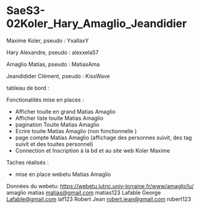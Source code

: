 # SaeS3-02Koler_Hary_Amaglio_Jeandidier

Maxime Koler, pseudo : YxallaxY

Hary Alexandre, pseudo : alexxela57

Amaglio Matias, pseudo : MatiasAma

Jeandidider Clément, pseudo : KissWave



tableau de bord : 

Fonctionalités mise en places : 
- Afficher touite en grand Matias Amaglio
- Afficher liste touite Matias Amaglio
- pagination Touite Matias Amaglio
- Ecrire touite Matias Amaglio (non fonctionnelle )
- page compte Matias Amaglio (affichage des personnes suivit, des tag suivit et des touites personnel)
- Connection et Inscription à la bd et au site web Koler Maxime
  
Taches réalisés :
- mise en place webetu Matias Amaglio

Données du webetu:
https://webetu.iutnc.univ-lorraine.fr/www/amaglio1u/
amaglio matias matias@gmail.com matias123
Lafable George Lafable@gmail.com laf123
Robert Jean robert.jean@gmail.com robert123

